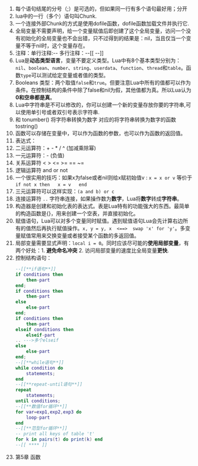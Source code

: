 1) 每个语句结尾的分号（;）是可选的，但如果同一行有多个语句最好用；分开
2) lua中的一行（多个）语句叫Chunk.
3) 一个连接外部Chunk的方式是使用dofile函数，dofile函数加载文件并执行它.
4) 全局变量不需要声明，给一个变量赋值后即创建了这个全局变量，访问一个没有初始化的全局变量也不会出错，只不过得到的结果是：nil，当且仅当一个变量不等于nil时，这个变量存在。
5) 注释：单行注释:--       多行注释：--[[ --]]
6) Lua是**动态类型语言**，变量不要定义类型。Lua中有8个基本类型分别为：`nil`、`boolean`、`number`、`string`、`userdata`、`function`、`thread`和`table`。函数`type`可以测试给定变量或者值的类型。
7) Booleans 类型：两个取值`false`和`true`。但要注意Lua中所有的值都可以作为条件。在控制结构的条件中除了false和nil为假，其他值都为真。所以Lua认为**0和空串都是真**。
8) Lua中字符串是不可以修改的，你可以创建一个新的变量存放你要的字符串,可以使用单引号或者双引号表示字符串.
9) 和 tonumber() 将字符串转换为数字 对应的将字符串转换为数字的函数 tostring() 
10) 函数可以存储在变量中，可以作为函数的参数，也可以作为函数的返回值。
11) 表达式：
12) 二元运算符：+ - * / ^ (加减乘除幂)
13) 一元运算符：- (负值)
14) 关系运算符  <  >  <=  >=  ==  ~=
15) 逻辑运算符 and or not
16) 一个很实用的技巧：如果x为false或者nil则给x赋初始值v :    `x = x or v`  等价于  `if not x then   x = v   end`
17) 三元运算符可以这样实现：`(a and b) or c`
18) 连接运算符 `..`  字符串连接，如果操作数为**数字**，Lua将**数字**转成**字符串**。
19) 构造器是创建和初始化表的表达式。表是Lua特有的功能强大的东西。最简单的构造函数是{}，用来创建一个空表，并直接初始化。
20) 赋值语句，Lua可以对多个变量同时赋值。遇到赋值语句Lua会先计算右边所有的值然后再执行赋值操作。`x, y = y, x  <==>  swap 'x' for 'y'`。多变量赋值常用来交换变量或者接受某个函数的多返回值。
21) 局部变量需要显式声明：`local i = 0`。同时应该尽可能的**使用局部变量**，有两个好处：1. **避免命名冲突** 2. 访问局部变量的速度比全局变量**更快**.
22) 控制结构语句： 
    ```lua
    --[[**if语句**]]
    if conditions then
        then-part
    end;
    if conditions then
        then-part
    else
        else-part
    end;
    if conditions then
        then-part
    elseif conditions then
        elseif-part
    .. --->多个elseif
    else
        else-part
    end;
    --[[**while语句**]]
    while condition do
        statements;
    end  
    --[[**repeat-until语句**]]   
    repeat
        statements;
    until conditions;
    --[[**数值for循环**]]
    for var=exp1,exp2,exp3 do
        loop-part
    end
    --[[**范型for循环**]]
    -- print all keys of table 't'
    for k in pairs(t) do print(k) end
    --[[ **** ]]
    ```
23) 第5章 函数
